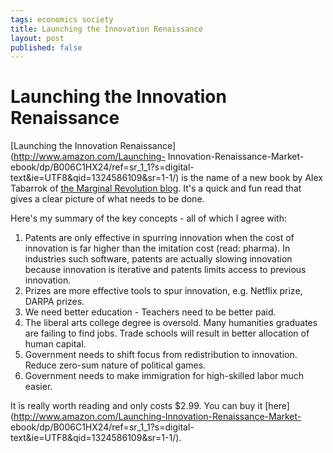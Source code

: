 ```yaml
--- 
tags: economics society
title: Launching the Innovation Renaissance
layout: post
published: false
---
```

# Launching the Innovation Renaissance

[Launching the Innovation Renaissance](http://www.amazon.com/Launching-
Innovation-Renaissance-Market-ebook/dp/B006C1HX24/ref=sr_1_1?s=digital-
text&ie=UTF8&qid=1324586109&sr=1-1/) is the name of a new book by Alex
Tabarrok of [the Marginal Revolution blog](http://marginalrevolution.com/).
It's a quick and fun read that gives a clear picture of what needs to be done.

Here's my summary of the key concepts - all of which I agree with:

1. Patents are only effective in spurring innovation when the cost of innovation is far higher than the imitation cost (read: pharma). In industries such software, patents are actually slowing innovation because innovation is iterative and patents limits access to previous innovation. 
2. Prizes are more effective tools to spur innovation, e.g. Netflix prize, DARPA prizes. 
3. We need better education - Teachers need to be better paid. 
4. The liberal arts college degree is oversold. Many humanities graduates are failing to find jobs. Trade schools will result in better allocation of human capital.
5. Government needs to shift focus from redistribution to innovation. Reduce zero-sum nature of political games. 
6. Government needs to make immigration for high-skilled labor much easier. 

It is really worth reading and only costs $2.99. You can buy it
[here](http://www.amazon.com/Launching-Innovation-Renaissance-Market-
ebook/dp/B006C1HX24/ref=sr_1_1?s=digital-text&ie=UTF8&qid=1324586109&sr=1-1/).

